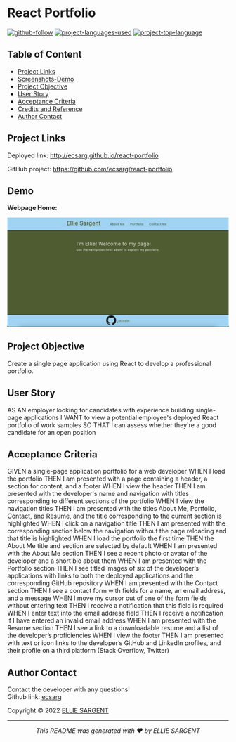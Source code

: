 # React Portfolio

[![github-follow](https://img.shields.io/github/followers/ecsarg?label=Follow&logoColor=blue&style=social)](https://github.com/ecsarg/react-portfolio)
[![project-languages-used](https://img.shields.io/github/languages/count/ecsarg/online-record-store?color=important)](https://github.com/ecsarg/react-portfolio)
[![project-top-language](https://img.shields.io/github/languages/top/ecsarg/react-portfolio?color=orange)](https://github.com/ecsarg/react-portfolio)

## Table of Content
* [ Project Links ](#Project-Links)
* [ Screenshots-Demo ](#Screenshots)
* [ Project Objective ](#Project-Objective)
* [ User Story ](#User-Story)
* [ Acceptance Criteria ](#Acceptance-Criteria)
* [ Credits and Reference ](#Credits-and-Reference)
* [ Author Contact ](#Author-Contact)

##  Project Links
Deployed link:
http://ecsarg.github.io/react-portfolio


GitHub project:
https://github.com/ecsarg/react-portfolio


## Demo

**Webpage Home:**

![Screenshot of the webpage Home.](public/home-page.png)

## Project Objective
Create a single page application using React to develop a professional portfolio.

## User Story
AS AN employer looking for candidates with experience building single-page applications
I WANT to view a potential employee's deployed React portfolio of work samples
SO THAT I can assess whether they're a good candidate for an open position

## Acceptance Criteria
GIVEN a single-page application portfolio for a web developer
WHEN I load the portfolio
THEN I am presented with a page containing a header, a section for content, and a footer
WHEN I view the header
THEN I am presented with the developer's name and navigation with titles corresponding to different sections of the portfolio
WHEN I view the navigation titles
THEN I am presented with the titles About Me, Portfolio, Contact, and Resume, and the title corresponding to the current section is highlighted
WHEN I click on a navigation title
THEN I am presented with the corresponding section below the navigation without the page reloading and that title is highlighted
WHEN I load the portfolio the first time
THEN the About Me title and section are selected by default
WHEN I am presented with the About Me section
THEN I see a recent photo or avatar of the developer and a short bio about them
WHEN I am presented with the Portfolio section
THEN I see titled images of six of the developer’s applications with links to both the deployed applications and the corresponding GitHub repository
WHEN I am presented with the Contact section
THEN I see a contact form with fields for a name, an email address, and a message
WHEN I move my cursor out of one of the form fields without entering text
THEN I receive a notification that this field is required
WHEN I enter text into the email address field
THEN I receive a notification if I have entered an invalid email address
WHEN I am presented with the Resume section
THEN I see a link to a downloadable resume and a list of the developer’s proficiencies
WHEN I view the footer
THEN I am presented with text or icon links to the developer’s GitHub and LinkedIn profiles, and their profile on a third platform (Stack Overflow, Twitter) 

## Author Contact
Contact the developer with any questions!<br>
Github link: [ecsarg](https://github.com/ecsarg)

Copyright © 2022 [ELLIE SARGENT](https://github.com/ecsarg)

<hr>
<p align='center'><i>
This README was generated with ❤️ by ELLIE SARGENT
</i></p>
